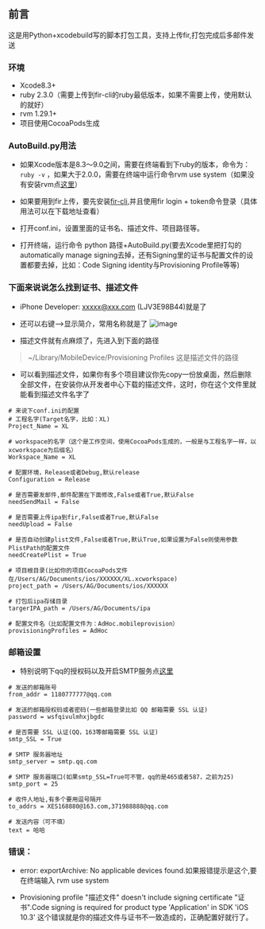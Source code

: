 
## 前言
这是用Python+xcodebuild写的脚本打包工具，支持上传fir,打包完成后多邮件发送

### 环境

- Xcode8.3+  
- ruby 2.3.0（需要上传到fir-cli的ruby最低版本，如果不需要上传，使用默认的就好）
- rvm 1.29.1+
- 项目使用CocoaPods生成

### AutoBuild.py用法

+ 如果Xcode版本是8.3～9.0之间，需要在终端看到下ruby的版本，命令为：`ruby -v` ，如果大于2.0.0，需要在终端中运行命令rvm use system（如果没有安装rvm点[这里](https://ruby-china.org/wiki/rvm-guide)）

+ 如果要用到fir上传，要先安装[fir-cli](https://github.com/FIRHQ/fir-cli),并且使用fir login + token命令登录（具体用法可以在下载地址查看）

+ 打开conf.ini，设置里面的证书名、描述文件、项目路径等。

+ 打开终端，运行命令 python 路径+AutoBuild.py(要去Xcode里把打勾的automatically manage signing去掉，还有Signing里的证书与配置文件的设置都要去掉，比如：Code Signing identity与Provisioning Profile等等)

### 下面来说说怎么找到证书、描述文件
+ iPhone Developer: xxxxx@xxx.com (LJV3E98B44)就是了

+ 还可以右键-->显示简介，常用名称就是了
![image](http://upload-images.jianshu.io/upload_images/1610969-0976addfe850abc8.png?imageMogr2/auto-orient/strip%7CimageView2/2/w/1240)

+ 描述文件就有点麻烦了，先进入到下面的路径

> ~/Library/MobileDevice/Provisioning Profiles 这是描述文件的路径

+ 可以看到描述文件，如果你有多个项目建议你先copy一份放桌面，然后删除全部文件，在安装你从开发者中心下载的描述文件，这时，你在这个文件里就能看到描述文件名字了

```
# 来说下conf.ini的配置
# 工程名字(Target名字，比如：XL)
Project_Name = XL

# workspace的名字（这个是工作空间，使用CocoaPods生成的，一般是与工程名字一样，以xcworkspace为后缀名）
Workspace_Name = XL

# 配置环境，Release或者Debug,默认release
Configuration = Release

# 是否需要发邮件,邮件配置在下面修改,False或者True,默认False
needSendMail = False

# 是否需要上传ipa到fir,False或者True,默认False
needUpload = False

# 是否自动创建plist文件,False或者True,默认True,如果设置为False则使用参数PlistPath的配置文件
needCreatePlist = True

# 项目根目录(比如你的项目CocoaPods文件在/Users/AG/Documents/ios/XXXXXX/XL.xcworkspace)
project_path = /Users/AG/Documents/ios/XXXXXX

# 打包后ipa存储目录
targerIPA_path = /Users/AG/Documents/ipa

# 配置文件名（比如配置文件为：AdHoc.mobileprovision）
provisioningProfiles = AdHoc
```

### 邮箱设置
+ 特别说明下qq的授权码以及开启SMTP服务点[这里](http://service.mail.qq.com/cgi-bin/help?subtype=1&&id=28&&no=1001256)


```
# 发送的邮箱账号
from_addr = 1180777777@qq.com

# 发送的邮箱授权码或者密码(一些邮箱登录比如 QQ 邮箱需要 SSL 认证)
password = wsfqivulmhxjbgdc

# 是否需要 SSL 认证(QQ，163等邮箱需要 SSL 认证)
smtp_SSL = True

# SMTP 服务器地址
smtp_server = smtp.qq.com

# SMTP 服务器端口(如果smtp_SSL=True可不管，qq的是465或者587，之前为25)
smtp_port = 25

# 收件人地址,有多个要用逗号隔开
to_addrs = XES168880@163.com,371988888@qq.com

# 发送内容（可不填）
text = 哈哈

```

### 错误：
- error: exportArchive: No applicable devices found.如果报错提示是这个,要在终端输入 rvm use system

- Provisioning profile "描述文件" doesn't include signing certificate "证书".Code signing is required for product type 'Application' in SDK 'iOS 10.3' 这个错误就是你的描述文件与证书不一致造成的，正确配置好就行了。
